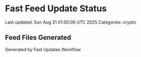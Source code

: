 # Fast Feed Update Status
Last updated: Sun Aug 31 01:50:06 UTC 2025
Categories: crypto

## Feed Files Generated

Generated by Fast Updates Workflow

